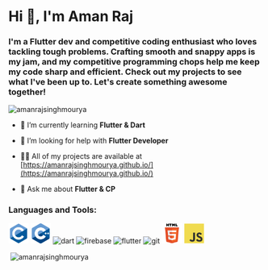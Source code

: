 <h1 align="left">Hi 👋, I'm Aman Raj</h1>
<h3 align="left">I'm a Flutter dev and competitive coding enthusiast who loves tackling tough problems. Crafting smooth and snappy apps is my jam, and my competitive programming chops help me keep my code sharp and efficient. Check out my projects to see what I've been up to. Let's create something awesome together!</h3>

<p align="left"> <img src="https://komarev.com/ghpvc/?username=amanrajsinghmourya&label=Profile%20views&color=0e75b6&style=flat" alt="amanrajsinghmourya" /> </p>

- 🌱 I’m currently learning **Flutter & Dart**

- 🤝 I’m looking for help with **Flutter Developer**

- 👨‍💻 All of my projects are available at [https://amanrajsinghmourya.github.io/](https://amanrajsinghmourya.github.io/)

- 💬 Ask me about **Flutter & CP**

<p align="left">
</p>

<h3 align="left">Languages and Tools:</h3>
<p align="left">  <img src="https://raw.githubusercontent.com/devicons/devicon/master/icons/c/c-original.svg" alt="c" width="40" height="40"/> 
  <img src="https://raw.githubusercontent.com/devicons/devicon/master/icons/cplusplus/cplusplus-original.svg" alt="cplusplus" width="40" height="40"/> 
  <img src="https://www.vectorlogo.zone/logos/dartlang/dartlang-icon.svg" alt="dart" width="40" height="40"/> 
  <img src="https://www.vectorlogo.zone/logos/firebase/firebase-icon.svg" alt="firebase" width="40" height="40"/> 
  <img src="https://www.vectorlogo.zone/logos/flutterio/flutterio-icon.svg" alt="flutter" width="40" height="40"/> 
  <img src="https://www.vectorlogo.zone/logos/git-scm/git-scm-icon.svg" alt="git" width="40" height="40"/> 
  <img src="https://raw.githubusercontent.com/devicons/devicon/master/icons/html5/html5-original-wordmark.svg" alt="html5" width="40" height="40"/> 
  <img src="https://raw.githubusercontent.com/devicons/devicon/master/icons/javascript/javascript-original.svg" alt="javascript" width="40" height="40"/> 
  </p>

<p>&nbsp;<img align="center" src="https://github-readme-stats.vercel.app/api?username=amanrajsinghmourya&show_icons=true&locale=en" alt="amanrajsinghmourya" /></p>
